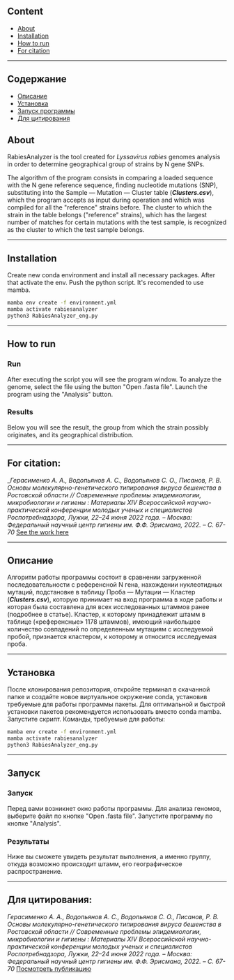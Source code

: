 ## Content

* [About](#info)
* [Installation](#install)
* [How to run](#run)
* [For citation](#cite)
***
## Содержание 
* [Описание](#info-ru)
* [Установка](#install-ru)
* [Запуск программы](#run-ru)
* [Для цитирования](#cite-ru)
  
## <a id="info">**About**</a>
RabiesAnalyzer is the tool created for _Lyssavirus rabies_ genomes analysis in order to determine geographical group of strains by N gene SNPs.

The algorithm of the program consists in comparing a loaded sequence with the N gene reference sequence, finding nucleotide mutations (SNP), substituting into the Sample — Mutation — Cluster table (___Clusters.csv___), which the program accepts as input during operation and which was compiled for all the "reference" strains before. The cluster to which the strain in the table belongs ("reference" strains), which has the largest number of matches for certain mutations with the test sample, is recognized as the cluster to which the test sample belongs.
***
## <a id="install">**Installation**</a>
Create new conda environment and install all necessary packages. After that activate the env. Push the python script.
It's recomended to use mamba.
```bash
mamba env create -f environment.yml
mamba activate rabiesanalyzer
python3 RabiesAnalyzer_eng.py
```
***
##  <a id="run">**How to run**</a>
### Run
After executing the script you will see the program window. To analyze the genome, select the file using the button "Open .fasta file". Launch the program using the "Analysis" button.
### Results
Below you will see the result, the group from which the strain possibly originates, and its geographical distribution.
***
## <a id="cite">**For citation:**</a>
__Герасименко А. А., Водопьянов А. С., Водопьянов С. О., Писанов, Р. В. Основы молекулярно-генетического типирования вируса бешенства в Ростовской области // Современные проблемы эпидемиологии, микробиологии и гигиены : Материалы XIV Всероссийской научно-практической конференции молодых ученых и специалистов Роспотребнадзора, Лужки, 22–24 июня 2022 года. – Москва: Федеральный научный центр гигиены им. Ф.Ф. Эрисмана, 2022. – С. 67-70_
[See the work here](https://meeting.fncg.ru/media/main/documents/1/01082022110404.pdf#page=67)
***
## <a id="info-ru">**Описание**</a>
Алгоритм работы программы состоит в сравнении загруженной последовательности с референсной N гена, нахождении нуклеотидных мутаций, подстановке в таблицу Проба — Мутации — Кластер (___Clusters.csv___), которую принимает на вход программа в ходе работы и которая была составлена для всех исследованных штаммов ранее (подробнее в статье). Кластер, к которому принадлежит штамм в таблице («референсные» 1178 штаммов), имеющий наибольшее количество совпадений по определенным мутациям с исследуемой пробой, признается кластером, к которому и относится исследуемая проба.
***
## <a id="install-ru">**Установка**</a>
После клонирования репозитория, откройте терминал в скачанной папке и создайте новое виртуальное окружение conda, установив требуемые для работы программы пакеты. Для оптимальной и быстрой установки пакетов рекомендуется использовать вместо conda mamba. 
Запустите скрипт. Команды, требуемые для работы:
```bash
mamba env create -f environment.yml
mamba activate rabiesanalyzer
python3 RabiesAnalyzer_eng.py
```
***
##  <a id="run-ru">**Запуск**</a>
### Запуск
Перед вами возникнет окно работы программы. Для анализа геномов, выберите файл по кнопке "Open .fasta file". Запустите программу по кнопке "Analysis".
### Результаты
Ниже вы сможете увидеть результат выполнения, а именно группу, откуда возможно происходит штамм, его географическое распространение.
***
## <a id="cite-ru">**Для цитирования:**</a>
_Герасименко А. А., Водопьянов А. С., Водопьянов С. О., Писанов, Р. В. Основы молекулярно-генетического типирования вируса бешенства в Ростовской области // Современные проблемы эпидемиологии, микробиологии и гигиены : Материалы XIV Всероссийской научно-практической конференции молодых ученых и специалистов Роспотребнадзора, Лужки, 22–24 июня 2022 года. – Москва: Федеральный научный центр гигиены им. Ф.Ф. Эрисмана, 2022. – С. 67-70_
[Посмотреть публикацию](https://meeting.fncg.ru/media/main/documents/1/01082022110404.pdf#page=67)